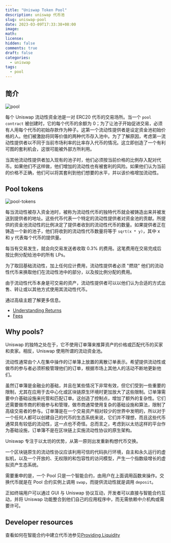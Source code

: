 ```yaml
---
title: "Uniswap Token Pool"
description: uniswap 代币池
slug: uniswap-pool
date: 2023-03-09T17:33:38+08:00
image:
math:
license:
hidden: false
comments: true
draft: false
categories:
  - uniswap
tags:
  - pool
---
```


## 简介

![pool](https://docs.uniswap.org/assets/images/anatomy-d22fb7ab46013a1195f086ee672468c7.jpg)

每个 Uniswap 流动性资金池是一对 ERC20 代币的交易场所。当一个 `pool contract` 被创建时，它的每个代币的余额为 0；为了让池子开始促进交易，必须有人用每个代币的初始存款作为种子。这第一个流动性提供者是设定资金池初始价格的人。他们被激励将同等价值的两种代币存入池中。为了了解原因，考虑第一流动性提供者以不同于当前市场利率的比率存入代币的情况。这立即创造了一个有利可图的套利机会，这很可能被外部方所利用。

当其他流动性提供者加入现有的池子时，他们必须按当前价格的比例存入配对代币。如果他们不这样做，他们增加的流动性也有被套利的风险。如果他们认为当前的价格不正确，他们可以将其套利到他们想要的水平，并以该价格增加流动性。

## Pool tokens

![pool-tokens](https://docs.uniswap.org/assets/images/lp-c0b1b03ef921f1325971fa8ab6e9a4f1.jpg)

每当流动性被存入资金池时，被称为流动性代币的独特代币就会被铸造出来并被发送到提供者的地址。这些代币代表一个特定的流动性提供者对资金池的贡献。所提供的资金池流动性的比例决定了提供者收到的流动性代币的数量。如果提供者正在铸造一个新的池子，他们将收到的流动性代币数量将等于 `sqrt(x * y)`，其中 x 和 y 代表每个代币的提供量。

每当有交易发生，就会向交易发送者收取 0.3% 的费用。这笔费用在交易完成后按比例分配给池中的所有 LPs。

为了取回基础流动性，加上任何应计费用，流动性提供者必须 "燃烧" 他们的流动性代币来换取他们在流动性池中的部分，以及按比例分配的费用。

由于流动性代币本身是可交易的资产，流动性提供者可以以他们认为合适的方式出售、转让或以其他方式使用其流动性代币。

通过高级主题了解更多信息。

- [Understanding Returns](https://docs.uniswap.org/contracts/v2/concepts/advanced-topics/understanding-returns)
- [Fees](https://docs.uniswap.org/contracts/v2/concepts/advanced-topics/fees)

## Why pools?

Uniswap 的独特之处在于，它不使用订单簿来推算资产的价格或匹配代币的买家和卖家。相反，Uniswap 使用所谓的流动资金池。

流动性通常由个人在集中操作的订单簿上放置的离散订单表示。希望提供流动性或做市的参与者必须积极管理他们的订单，根据市场上其他人的活动不断地更新他们。

虽然订单簿是金融业的基础，并且在某些情况下非常有效，但它们受到一些重要的限制，尤其在应用于去中心化或区块链原生环境时更加放大了这些限制。订单簿需要中介基础设施来托管和匹配订单。这创造了控制点，增加了额外的复杂性。它们还需要做市商的积极参与和管理，做市商通常使用复杂的基础设施和算法，限制了高级交易者的参与。订单簿是在一个交易资产相对较少的世界中发明的，所以对于一个任何人都可以创建自己的代币的生态系统来说，它们并不理想，而且这些代币通常具有较低的流动性，这一点也不奇怪。总而言之，考虑到以太坊这样的平台作为基础设施，订单簿不是在区块链上实施流动性协议的原生架构。

Uniswap 专注于以太坊的优势，从第一原则出发重新构想代币交换。

一个区块链原生的流动性协议应该利用可信的代码执行环境，自主和永久运行的虚拟机，以及一个开放的、无权限的和包容性的访问模型，产生一个指数级增长的虚拟资产生态系统。

需要重申的是，一个 Pool 只是一个智能合约，由用户在上面调用函数来操作。交换代币就是在 Pool 合约实例上调用 `swap`，而提供流动性就是调用 `deposit`。

正如终端用户可以通过 GUI 与 Uniswap 协议互动，开发者可以直接与智能合约互动，并将 Uniswap 功能整合到他们自己的应用程序中，而无需依赖中介机构或需要许可。

## Developer resources

查看如何在智能合约中建立代币池参见[Providing Liquidity](https://docs.uniswap.org/contracts/v2/guides/smart-contract-integration/providing-liquidity)
